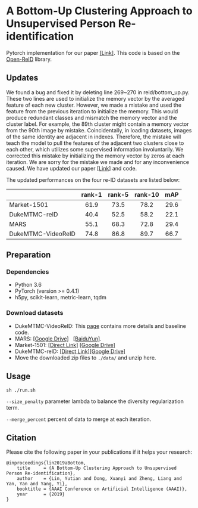 # A Bottom-Up Clustering Approach to Unsupervised Person Re-identification

Pytorch implementation for our paper [[Link]](https://vana77.github.io/vana77.github.io/images/AAAI19.pdf).
This code is based on the [Open-ReID](https://github.com/Cysu/open-reid) library.

## Updates
We found a bug and fixed it by deleting line 269~270 in reid/bottom_up.py. These two lines are used to initialize the memory vector by the averaged feature of each new cluster. However, we made a mistake and used the feature from the previous iteration to initialize the memory. This would produce redundant classes and mismatch the memory vector and the cluster label. For example, the 89th cluster might contain a memory vector from the 90th image by mistake. Coincidentally, in loading datasets, images of the same identity are adjacent in indexes. Therefore, the mistake will teach the model to pull the features of the adjacent two clusters close to each other, which utilizes some supervised information involuntarily. We corrected this mistake by initializing the memory vector by zeros at each iteration. We are sorry for the mistake we made and for any inconvenience caused. We have updated our paper [[Link]](https://vana77.github.io/vana77.github.io/images/AAAI19.pdf) and code. 

The updated performances on the four re-ID datasets are listed below:

|       | rank-1     | rank-5     | rank-10     | mAP     |
| ---------- | :-----------:  | :-----------: |:-----------:  | :-----------: |
| Market-1501     | 61.9     | 73.5     |78.2     | 29.6     |
| DukeMTMC-reID     | 40.4     | 52.5     |58.2     | 22.1     |
| MARS     | 55.1     | 68.3     |72.8     | 29.4     |
| DukeMTMC-VideoReID     | 74.8     | 86.8     |89.7     | 66.7     |


## Preparation
### Dependencies
- Python 3.6
- PyTorch (version >= 0.4.1)
- h5py, scikit-learn, metric-learn, tqdm

### Download datasets 
- DukeMTMC-VideoReID: This [page](https://github.com/Yu-Wu/DukeMTMC-VideoReID) contains more details and baseline code.
- MARS: [[Google Drive]](https://drive.google.com/open?id=1m6yLgtQdhb6pLCcb6_m7sj0LLBRvkDW0)   [[BaiduYun]](https://pan.baidu.com/s/1mByTdvXFsmobXOXBEkIWFw).
- Market-1501: [[Direct Link]](http://108.61.70.170/share/market1501.tar) [[Google Drive]](https://drive.google.com/file/d/1kbDAPetylhb350LX3EINoEtFsXeXB0uW/view?usp=sharing)
- DukeMTMC-reID: [[Direct Link]](http://108.61.70.170/share/duke.tar)[[Google Drive]](https://drive.google.com/file/d/17mHIip2x5DXWqDUT97aiqKsrTQvSI830/view?usp=sharing)
- Move the downloaded zip files to `./data/` and unzip here.

## Usage

```shell
sh ./run.sh
```
`--size_penalty` parameter lambda to balance the diversity regularization term.

`--merge_percent` percent of data to merge at each iteration.

## Citation

Please cite the following paper in your publications if it helps your research:
    
    @inproceedings{lin2019aBottom,
        title     = {A Bottom-Up Clustering Approach to Unsupervised Person Re-identification},
        author    = {Lin, Yutian and Dong, Xuanyi and Zheng, Liang and Yan, Yan and Yang, Yi},
        booktitle = {AAAI Conference on Artificial Intelligence (AAAI)},
        year      = {2019}
    }





